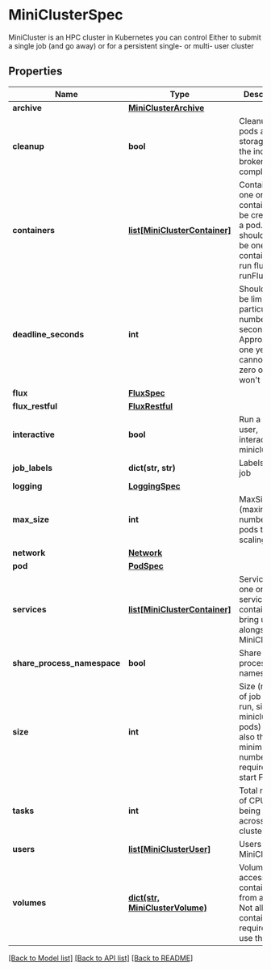 # MiniClusterSpec

MiniCluster is an HPC cluster in Kubernetes you can control Either to submit a single job (and go away) or for a persistent single- or multi- user cluster

## Properties
Name | Type | Description | Notes
------------ | ------------- | ------------- | -------------
**archive** | [**MiniClusterArchive**](MiniClusterArchive.md) |  | [optional] 
**cleanup** | **bool** | Cleanup the pods and storage when the index broker pod is complete | [optional] [default to False]
**containers** | [**list[MiniClusterContainer]**](MiniClusterContainer.md) | Containers is one or more containers to be created in a pod. There should only be one container to run flux with runFlux | 
**deadline_seconds** | **int** | Should the job be limited to a particular number of seconds? Approximately one year. This cannot be zero or job won&#39;t start | [optional] [default to 31500000]
**flux** | [**FluxSpec**](FluxSpec.md) |  | [optional] 
**flux_restful** | [**FluxRestful**](FluxRestful.md) |  | [optional] 
**interactive** | **bool** | Run a single-user, interactive minicluster | [optional] [default to False]
**job_labels** | **dict(str, str)** | Labels for the job | [optional] 
**logging** | [**LoggingSpec**](LoggingSpec.md) |  | [optional] 
**max_size** | **int** | MaxSize (maximum number of pods to allow scaling to) | [optional] 
**network** | [**Network**](Network.md) |  | [optional] 
**pod** | [**PodSpec**](PodSpec.md) |  | [optional] 
**services** | [**list[MiniClusterContainer]**](MiniClusterContainer.md) | Services are one or more service containers to bring up alongside the MiniCluster. | [optional] 
**share_process_namespace** | **bool** | Share process namespace? | [optional] [default to False]
**size** | **int** | Size (number of job pods to run, size of minicluster in pods) This is also the minimum number required to start Flux | [optional] [default to 1]
**tasks** | **int** | Total number of CPUs being run across entire cluster | [optional] [default to 1]
**users** | [**list[MiniClusterUser]**](MiniClusterUser.md) | Users of the MiniCluster | [optional] 
**volumes** | [**dict(str, MiniClusterVolume)**](MiniClusterVolume.md) | Volumes accessible to containers from a host Not all containers are required to use them | [optional] 

[[Back to Model list]](../README.md#documentation-for-models) [[Back to API list]](../README.md#documentation-for-api-endpoints) [[Back to README]](../README.md)



